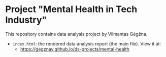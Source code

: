 Project "Mental Health in Tech Industry"
========================================

This repository contains data analysis project by Vilmantas Gėgžna.

- `index.html`: the rendered data analysis report (the main file). View it at:
    - https://gegznav.github.io/ds-projects/mental-health

